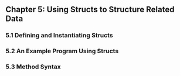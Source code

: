## Chapter 5: Using Structs to Structure Related Data

### 5.1 Defining and Instantiating Structs

### 5.2 An Example Program Using Structs

### 5.3 Method Syntax